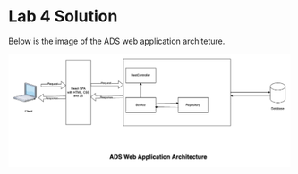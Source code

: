 # Lab 4 Solution

Below is the image of the ADS web application architeture.

<img src="./screenshots/ads-system-architecture.png" />


